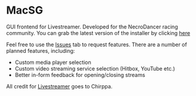 # MacSG
GUI frontend for Livestreamer.  Developed for the NecroDancer racing community.  You can grab the latest version of the installer by clicking [here](http://rtmp.condorleague.tv/macsg.msi)

Feel free to use the [Issues](https://github.com/MacKirby/MacSG/issues) tab to request features.  There are a number of planned features, including:

* Custom media player selection 
* Custom video streaming service selection (Hitbox, YouTube etc.) 
* Better in-form feedback for opening/closing streams 

All credit for [Livestreamer](https://github.com/chrippa/livestreamer) goes to Chirppa.
